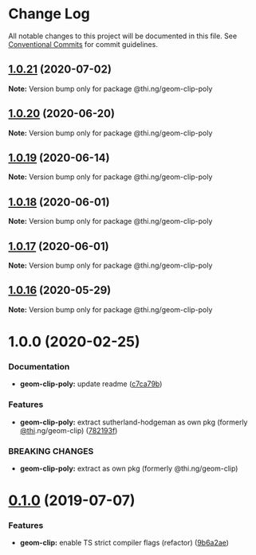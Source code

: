 # Change Log

All notable changes to this project will be documented in this file.
See [Conventional Commits](https://conventionalcommits.org) for commit guidelines.

## [1.0.21](https://github.com/thi-ng/umbrella/compare/@thi.ng/geom-clip-poly@1.0.20...@thi.ng/geom-clip-poly@1.0.21) (2020-07-02)

**Note:** Version bump only for package @thi.ng/geom-clip-poly





## [1.0.20](https://github.com/thi-ng/umbrella/compare/@thi.ng/geom-clip-poly@1.0.19...@thi.ng/geom-clip-poly@1.0.20) (2020-06-20)

**Note:** Version bump only for package @thi.ng/geom-clip-poly





## [1.0.19](https://github.com/thi-ng/umbrella/compare/@thi.ng/geom-clip-poly@1.0.18...@thi.ng/geom-clip-poly@1.0.19) (2020-06-14)

**Note:** Version bump only for package @thi.ng/geom-clip-poly





## [1.0.18](https://github.com/thi-ng/umbrella/compare/@thi.ng/geom-clip-poly@1.0.17...@thi.ng/geom-clip-poly@1.0.18) (2020-06-01)

**Note:** Version bump only for package @thi.ng/geom-clip-poly





## [1.0.17](https://github.com/thi-ng/umbrella/compare/@thi.ng/geom-clip-poly@1.0.16...@thi.ng/geom-clip-poly@1.0.17) (2020-06-01)

**Note:** Version bump only for package @thi.ng/geom-clip-poly





## [1.0.16](https://github.com/thi-ng/umbrella/compare/@thi.ng/geom-clip-poly@1.0.15...@thi.ng/geom-clip-poly@1.0.16) (2020-05-29)

**Note:** Version bump only for package @thi.ng/geom-clip-poly





# 1.0.0 (2020-02-25)


### Documentation

* **geom-clip-poly:** update readme ([c7ca79b](https://github.com/thi-ng/umbrella/commit/c7ca79b7e5e3d6badca2baa79fef8870ad9f9309))


### Features

* **geom-clip-poly:** extract sutherland-hodgeman as own pkg (formerly [@thi](https://github.com/thi).ng/geom-clip) ([782193f](https://github.com/thi-ng/umbrella/commit/782193f2fc06c18a564d5b983839f55b9143b4f7))


### BREAKING CHANGES

* **geom-clip-poly:** extract as own pkg (formerly @thi.ng/geom-clip)





# [0.1.0](https://github.com/thi-ng/umbrella/compare/@thi.ng/geom-clip@0.0.19...@thi.ng/geom-clip@0.1.0) (2019-07-07)

### Features

* **geom-clip:** enable TS strict compiler flags (refactor) ([9b6a2ae](https://github.com/thi-ng/umbrella/commit/9b6a2ae))
